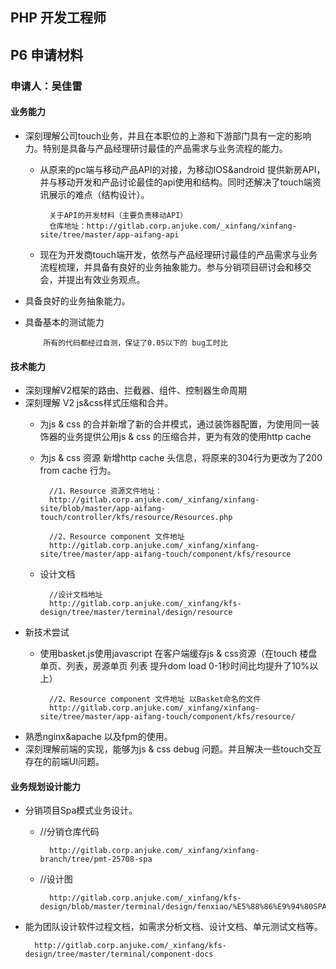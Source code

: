 ## PHP 开发工程师 
## P6 申请材料
### 申请人：吴佳雷

#### 业务能力
* 深刻理解公司touch业务，并且在本职位的上游和下游部门具有一定的影响力。特别是具备与产品经理研讨最佳的产品需求与业务流程的能力。  
    * 从原来的pc端与移动产品API的对接，为移动IOS&android 提供新房API，并与移动开发和产品讨论最佳的api使用和结构。同时还解决了touch端资讯展示的难点（结构设计）。
            
            关于API的开发材料（主要负责移动API）
            仓库地址：http://gitlab.corp.anjuke.com/_xinfang/xinfang-site/tree/master/app-aifang-api
    * 现在为开发商touch端开发，依然与产品经理研讨最佳的产品需求与业务流程梳理，并具备有良好的业务抽象能力。参与分销项目研讨会和移交会，并提出有效业务观点。
* 具备良好的业务抽象能力。
* 具备基本的测试能力
      
          所有的代码都经过自测，保证了0.05以下的 bug工时比
          
#### 技术能力

* 深刻理解V2框架的路由、拦截器、组件、控制器生命周期
* 深刻理解 V2 js&css样式压缩和合并。
    * 为js & css 的合并新增了新的合并模式，通过装饰器配置，为使用同一装饰器的业务提供公用js & css 的压缩合并，更为有效的使用http cache
    * 为js & css 资源 新增http cache 头信息，将原来的304行为更改为了200 from cache 行为。
        
            //1、Resource 资源文件地址：
            http://gitlab.corp.anjuke.com/_xinfang/xinfang-site/blob/master/app-aifang-touch/controller/kfs/resource/Resources.php
            
            //2、Resource component 文件地址
            http://gitlab.corp.anjuke.com/_xinfang/xinfang-site/tree/master/app-aifang-touch/component/kfs/resource
        
    * 设计文档 
        
            //设计文档地址
            http://gitlab.corp.anjuke.com/_xinfang/kfs-design/tree/master/terminal/design/resource

* 新技术尝试
    * 使用basket.js使用javascript 在客户端缓存js & css资源（在touch 楼盘单页、列表，房源单页 列表 提升dom load 0-1秒时间比均提升了10%以上）
    
            //2、Resource component 文件地址 以Basket命名的文件
            http://gitlab.corp.anjuke.com/_xinfang/xinfang-site/tree/master/app-aifang-touch/component/kfs/resource/

* 熟悉nginx&apache 以及fpm的使用。
* 深刻理解前端的实现，能够为js & css debug 问题。并且解决一些touch交互存在的前端UI问题。

#### 业务规划设计能力

* 分销项目Spa模式业务设计。
    * //分销仓库代码
    
            http://gitlab.corp.anjuke.com/_xinfang/xinfang-branch/tree/pmt-25708-spa
    * //设计图
    
            http://gitlab.corp.anjuke.com/_xinfang/kfs-design/blob/master/terminal/design/fenxiao/%E5%88%86%E9%94%80SPA.jpg
* 能为团队设计软件过程文档，如需求分析文档、设计文档、单元测试文档等。

        http://gitlab.corp.anjuke.com/_xinfang/kfs-design/tree/master/terminal/component-docs

            
            
    

  
  
